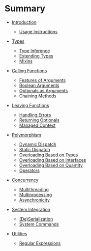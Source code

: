 # Summary

- [Introduction](./introduction.md)
    - [Usage Instructions](./usage.md)

- [Types]()
  - [Type Inference](./inference.md)
  - [Extending Types](./exttype.md)
  - [Mixins](./mixin.md)
    
- [Calling Functions]()
  - [Features of Arguments](./argfeat.md)
  - [Boolean Arguments](./flag.md)
  - [Optionals as Arguments](./optionals.md)
  - [Chaining Methods](./chaining.md)

- [Leaving Functions]()
  - [Handling Errors](./errhandle.md)
  - [Returning Optionals](./nilprop.md)
  - [Managed Context](./context.md)

- [Polymorphism]()
  - [Dynamic Dispatch](./dyndisp.md)
  - [Static Dispatch](./statdisp.md)
  - [Overloading Based on Types](./overloadbytype.md)
  - [Overloading Based on Interfaces](./overloadbytrait.md)
  - [Overloading Based on Quantity](./overloadbynum.md)
  - [Operators](./operators.md)

- [Concurrency]()
  - [Multithreading](./thre.md)
  - [Multiprocessing]()
  - [Asynchronicity](./async.md)

- [System Integration]()
  - [(De)Serialization](./serdes.md)
  - [System Commands](./cmd.md)

- [Utilities]()
  - [Regular Expressions](./regex.md)

